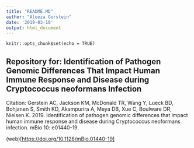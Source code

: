 ```yaml
---
title: "README.MD"
author: "Aleeza Gerstein"
date: '2019-03-10'
output: html_document
---
```


```{r setup, include=FALSE}
knitr::opts_chunk$set(echo = TRUE)
```

## Repository for: Identification of Pathogen Genomic Differences That Impact Human Immune Response and Disease during Cryptococcus neoformans Infection

Citation: Gerstein AC, Jackson KM, McDonald TR, Wang Y, Lueck BD, Bohjanen S, Smith KD, Akampurira A, Meya DB, Xue C, Boulware DR, Nielsen K. 2019. Identification of pathogen genomic differences that impact human immune response and disease during Cryptococcus neoformans infection. mBio 10: e01440-19. 

(web)[https://doi.org/10.1128/mBio.01440-19]
